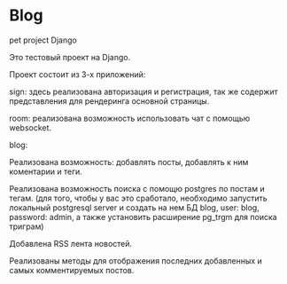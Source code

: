# Blog
pet project Django

Это тестовый проект на Django.

Проект состоит из 3-х приложений:

sign: здесь реализована авторизация и регистрация, так же содержит представления для рендеринга основной страницы.

room: реализована возможность использовать чат с помощью websocket. 

blog:

Реализована возможность: добавлять посты, добавлять к ним коментарии и теги. 

Реализована возможность поиска с помощю postgres по постам и тегам. (для того, чтобы у вас это сработало, необходимо запустить локальный postgresql server и создать 
на нем БД blog, user: blog, password: admin, а также установить расширение pg_trgm для поиска триграм) 

Добавлена RSS лента новостей.

Реализованы методы для отображения последних добавленных и самых комментируемых постов.
